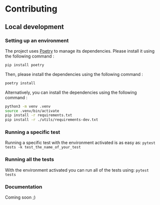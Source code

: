 # Contributing

## Local development

<!-- - The complete test suite depends on having at least the following installed
  (possibly not a complete list)
  - git (Version 2.24.0 or above is required )
  - python3.10.x (Required by a test which checks different python versions)
  - tox (or venv)
  - poetry, pip, pipeenv, virtualenv, or similar -->

### Setting up an environment

The project uses [Poetry](https://python-poetry.org/) to manage its dependencies. Please install it using the following command :

```bash
pip install poetry
```

Then, please install the dependencies using the following command :

```bash
poetry install
```

Alternatively, you can install the dependencies using the following command :

```bash
python3 -m venv .venv
source .venv/bin/activate
pip install -r requirements.txt
pip install -r ./utils/requirements-dev.txt
```
### Running a specific test

Running a specific test with the environment activated is as easy as:
`pytest tests -k test_the_name_of_your_test`

### Running all the tests

With the environment activated you can run all of the tests
using:
`pytest tests`

### Documentation

Coming soon ;)